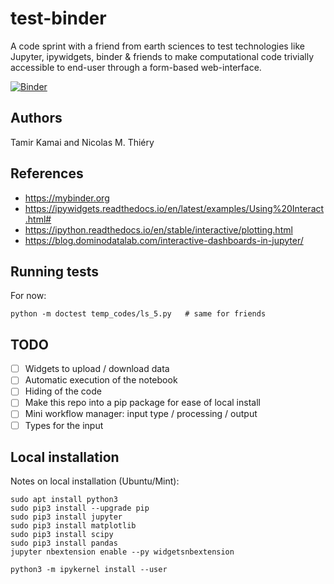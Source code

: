 # test-binder

A code sprint with a friend from earth sciences to test technologies
like Jupyter, ipywidgets, binder & friends to make computational code
trivially accessible to end-user through a form-based web-interface.

[![Binder](http://mybinder.org/badge.svg)](http://mybinder.org:/repo/nthiery/test-binder/)

## Authors

Tamir Kamai and Nicolas M. Thiéry

## References

- https://mybinder.org
- https://ipywidgets.readthedocs.io/en/latest/examples/Using%20Interact.html#
- https://ipython.readthedocs.io/en/stable/interactive/plotting.html
- https://blog.dominodatalab.com/interactive-dashboards-in-jupyter/

## Running tests

For now:

    python -m doctest temp_codes/ls_5.py   # same for friends

## TODO

- [ ] Widgets to upload / download data
- [ ] Automatic execution of the notebook
- [ ] Hiding of the code
- [ ] Make this repo into a pip package for ease of local install
- [ ] Mini workflow manager: input type / processing / output
- [ ] Types for the input

## Local installation

Notes on local installation (Ubuntu/Mint):

    sudo apt install python3
    sudo pip3 install --upgrade pip
    sudo pip3 install jupyter
    sudo pip3 install matplotlib
    sudo pip3 install scipy
    sudo pip3 install pandas
    jupyter nbextension enable --py widgetsnbextension

    python3 -m ipykernel install --user
